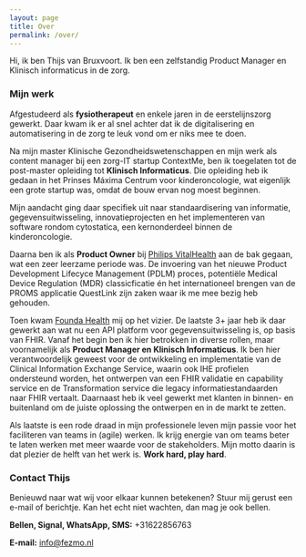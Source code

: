 ```yaml
---
layout: page
title: Over
permalink: /over/
---
```


Hi, ik ben Thijs van Bruxvoort. Ik ben een zelfstandig Product Manager en Klinisch informaticus in de zorg. 

### Mijn werk

Afgestudeerd als **fysiotherapeut** en enkele jaren in de eerstelijnszorg gewerkt. Daar kwam ik er al snel achter dat ik de digitalisering en automatisering in de zorg te leuk vond om er niks mee te doen.

Na mijn master Klinische Gezondheidswetenschappen en mijn werk als content manager bij een zorg-IT startup ContextMe, ben ik toegelaten tot de post-master opleiding tot **Klinisch Informaticus**. Die opleiding heb ik gedaan in het Prinses Máxima Centrum voor kinderoncologie, wat eigenlijk een grote startup was, omdat de bouw ervan nog moest beginnen.

Mijn aandacht ging daar specifiek uit naar standaardisering van informatie, gegevensuitwisseling, innovatieprojecten en het implementeren van software rondom cytostatica, een kernonderdeel binnen de kinderoncologie.

Daarna ben ik als **Product Owner** bij [Philips VitalHealth](https://www.philips.be/healthcare/sites/vitalhealth/homepage) aan de bak gegaan, wat een zeer leerzame periode was. De invoering van het nieuwe Product Development Lifecyce Management (PDLM) proces, potentiële Medical Device Regulation (MDR) classicficatie én het internationeel brengen van de PROMS applicatie QuestLink zijn zaken waar ik me mee bezig heb gehouden.

Toen kwam [Founda Health](https://foundahealth.com) mij op het vizier. De laatste 3+ jaar heb ik daar gewerkt aan wat nu een API platform voor gegevensuitwisseling is, op basis van FHIR. Vanaf het begin ben ik hier betrokken in diverse rollen, maar voornamelijk als **Product Manager en Klinisch Informaticus**. Ik ben hier verantwoordelijk geweest voor de ontwikkeling en implementatie van de Clinical Information Exchange Service, waarin ook IHE profielen ondersteund worden, het ontwerpen van een FHIR validatie en capability service en de Transformation service die legacy informatiestandaarden naar FHIR vertaalt.
Daarnaast heb ik veel gewerkt met klanten in binnen- en buitenland om de juiste oplossing the ontwerpen en in de markt te zetten.

Als laatste is een rode draad in mijn professionele leven mijn passie voor het faciliteren van teams in (agile) werken. Ik krijg energie van om teams beter te laten werken met meer waarde voor de stakeholders. Mijn motto daarin is dat plezier de helft van het werk is. **Work hard, play hard**.

### Contact Thijs

Benieuwd naar wat wij voor elkaar kunnen betekenen? Stuur mij gerust een e-mail of berichtje. Kan het echt niet wachten, dan mag je ook bellen.

**Bellen, Signal, WhatsApp, SMS:** +31622856763

**E-mail:** [info@fezmo.nl](mailto:info@fezmo.nl)